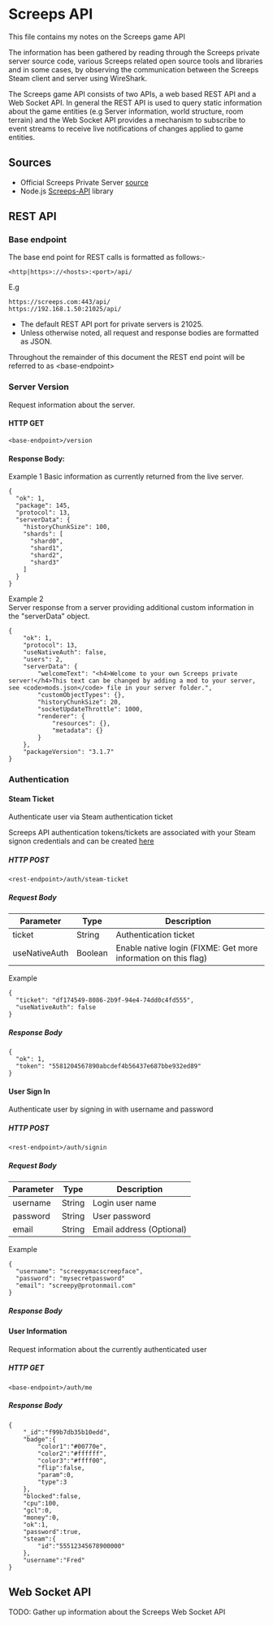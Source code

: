 # Screeps API
This file contains my notes on the Screeps game API

The information has been gathered by reading through the Screeps private server source code, various Screeps related open source tools and libraries and
in some cases, by observing the communication between the Screeps Steam client and server using WireShark.

The Screeps game API consists of two APIs, a web based REST API and a Web Socket API. In general the REST API is used to query static information
about the game entities (e.g Server information, world structure, room terrain) and the Web Socket API provides a mechanism to subscribe to
event streams to receive live notifications of changes applied to game entities.

## Sources

- Official Screeps Private Server [source](https://github.com/screeps/screeps)
- Node.js [Screeps-API](https://github.com/screepers/node-screeps-api) library


## REST API

### Base endpoint
The base end point for REST calls is formatted as follows:-

    <http|https>://<hosts>:<port>/api/

E.g

    https://screeps.com:443/api/
    https://192.168.1.50:21025/api/

- The default REST API port for private servers is 21025.
- Unless otherwise noted, all request and response bodies are formatted as JSON.

Throughout the remainder of this document the REST end point will be referred to as \<base-endpoint\>

### Server Version
Request information about the server.

#### HTTP GET

    <base-endpoint>/version

#### Response Body:

  Example 1
  Basic information as currently returned from the live server.

    {
      "ok": 1,
      "package": 145,
      "protocol": 13,
      "serverData": {
        "historyChunkSize": 100,
        "shards": [
          "shard0",
          "shard1",
          "shard2",
          "shard3"
        ]
      }
    }

  Example 2    
  Server response from a server providing additional custom information in the "serverData" object.

    {
        "ok": 1,
        "protocol": 13,
        "useNativeAuth": false,
        "users": 2,
        "serverData": {
            "welcomeText": "<h4>Welcome to your own Screeps private server!</h4>This text can be changed by adding a mod to your server, see <code>mods.json</code> file in your server folder.",
            "customObjectTypes": {},
            "historyChunkSize": 20,
            "socketUpdateThrottle": 1000,
            "renderer": {
                "resources": {},
                "metadata": {}
            }
        },
        "packageVersion": "3.1.7"
    }

### Authentication

#### Steam Ticket
Authenticate user via Steam authentication ticket

Screeps API authentication tokens/tickets are associated with your Steam signon credentials and can be created [here](https://screeps.com/a/#!/account/auth-tokens)

##### HTTP POST

    <rest-endpoint>/auth/steam-ticket

##### Request Body

| Parameter | Type | Description |
| --------- | ---- | ----------- |
| ticket | String | Authentication ticket |
| useNativeAuth | Boolean | Enable native login (FIXME: Get more information on this flag) |

Example

    {
      "ticket": "df174549-8086-2b9f-94e4-74dd0c4fd555",
      "useNativeAuth": false
    }

##### Response Body

    {
      "ok": 1,
      "token": "5581204567890abcdef4b56437e687bbe932ed89"
    }

#### User Sign In
Authenticate user by signing in with username and password

##### HTTP POST

    <rest-endpoint>/auth/signin

##### Request Body

| Parameter | Type | Description |
| --------- | ---- | ----------- |
| username | String | Login user name |
| password | String | User password |
| email | String | Email address (Optional) |

Example

    {
      "username": "screepymacscreepface",
      "password": "mysecretpassword"
      "email": "screepy@protonmail.com"
    }

##### Response Body

#### User Information
Request information about the currently authenticated user

##### HTTP GET

    <base-endpoint>/auth/me

##### Response Body

    {
        "_id":"f99b7db35b10edd",
        "badge":{
            "color1":"#00770e",
            "color2":"#ffffff",
            "color3":"#ffff00",
            "flip":false,
            "param":0,
            "type":3
        },
        "blocked":false,
        "cpu":100,
        "gcl":0,
        "money":0,
        "ok":1,
        "password":true,
        "steam":{
            "id":"55512345678900000"
        },
        "username":"Fred"
    }

## Web Socket API
TODO: Gather up information about the Screeps Web Socket API
